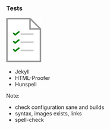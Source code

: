 ### Tests

![tests icon](img/test.svg) <!-- .element: style="box-shadow:none;height:2.5em;background-color:inherit;border:0" -->

* Jekyll
* HTML-Proofer
* Hunspell

Note:
* check configuration sane and builds
* syntax, images exists, links
* spell-check
